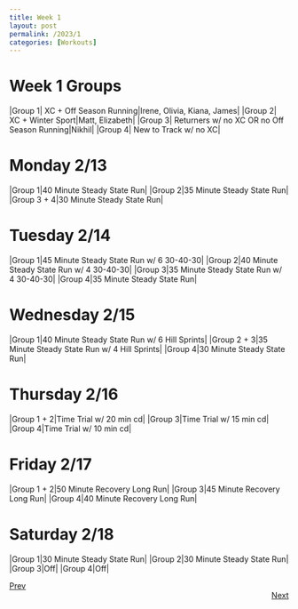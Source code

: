 ```yaml
---
title: Week 1
layout: post
permalink: /2023/1
categories: [Workouts]
---
```



# Week 1 Groups

|Group 1| XC + Off Season Running|Irene, Olivia, Kiana, James|
|Group 2| XC + Winter Sport|Matt, Elizabeth|
|Group 3| Returners w/ no XC OR no Off Season Running|Nikhil|
|Group 4| New to Track w/ no XC|

# Monday 2/13

|Group 1|40 Minute Steady State Run|
|Group 2|35 Minute Steady State Run|
|Group 3 + 4|30 Minute Steady State Run|

# Tuesday 2/14

|Group 1|45 Minute Steady State Run w/ 6 30-40-30|
|Group 2|40 Minute Steady State Run w/ 4 30-40-30|
|Group 3|35 Minute Steady State Run w/ 4 30-40-30|
|Group 4|35 Minute Steady State Run|

# Wednesday 2/15

|Group 1|40 Minute Steady State Run w/ 6 Hill Sprints|
|Group 2 + 3|35 Minute Steady State Run w/ 4 Hill Sprints|
|Group 4|30 Minute Steady State Run|

# Thursday 2/16

|Group 1 + 2|Time Trial w/ 20 min cd|
|Group 3|Time Trial w/ 15 min cd|
|Group 4|Time Trial w/ 10 min cd|

# Friday 2/17

|Group 1 + 2|50 Minute Recovery Long Run|
|Group 3|45 Minute Recovery Long Run|
|Group 4|40 Minute Recovery Long Run|

# Saturday 2/18

|Group 1|30 Minute Steady State Run|
|Group 2|30 Minute Steady State Run|
|Group 3|Off|
|Group 4|Off|


<div style="text-align: left"> <a href="{{site.baseurl}}/2023/0">Prev</a></div> 
<div style="text-align: right"> <a href="{{site.baseurl}}/2023/2">Next</a></div>